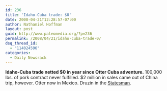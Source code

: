 ```yaml
---
id: 236
title: 'Idaho-Cuba trade: $0'
date: 2008-04-21T12:28:57-07:00
author: Nathaniel Hoffman
layout: post
guid: http://www.paleomedia.org/?p=236
permalink: /2008/04/21/idaho-cuba-trade-0/
dsq_thread_id:
  - "114024596"
categories:
  - Daily Newsrack
---
```

**Idaho-Cuba trade netted $0 in year since Otter Cuba adventure.** 100,000 lbs. of pork contract never fulfilled. $2 million in sales came out of China trip, however. Otter now in Mexico. Druzin in the [Statesman](http://www.idahostatesman.com/business/story/356426.html).